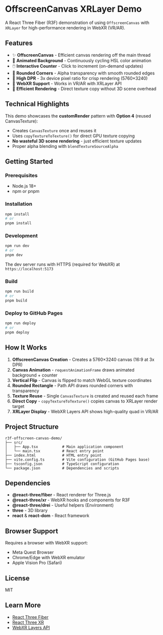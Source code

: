 # OffscreenCanvas XRLayer Demo

A React Three Fiber (R3F) demonstration of using `OffscreenCanvas` with `XRLayer` for high-performance rendering in WebXR (VR/AR).

## Features

- ✨ **OffscreenCanvas** - Efficient canvas rendering off the main thread
- 🎨 **Animated Background** - Continuously cycling HSL color animation
- 🖱️ **Interactive Counter** - Click to increment (on-demand updates)
- 🎯 **Rounded Corners** - Alpha transparency with smooth rounded edges
- 📱 **High DPR** - 3x device pixel ratio for crisp rendering (5760×3240)
- 🥽 **WebXR Support** - Works in VR/AR with XRLayer API
- 🔄 **Efficient Rendering** - Direct texture copy without 3D scene overhead

## Technical Highlights

This demo showcases the **customRender** pattern with **Option 4** (reused CanvasTexture):
- Creates `CanvasTexture` once and reuses it
- Uses `copyTextureToTexture()` for direct GPU texture copying
- **No wasteful 3D scene rendering** - just efficient texture updates
- Proper alpha blending with `blendTextureSourceAlpha`

## Getting Started

### Prerequisites

- Node.js 18+
- npm or pnpm

### Installation

```bash
npm install
# or
pnpm install
```

### Development

```bash
npm run dev
# or
pnpm dev
```

The dev server runs with HTTPS (required for WebXR) at `https://localhost:5173`

### Build

```bash
npm run build
# or
pnpm build
```

### Deploy to GitHub Pages

```bash
npm run deploy
# or
pnpm deploy
```

## How It Works

1. **OffscreenCanvas Creation** - Creates a 5760×3240 canvas (16:9 at 3x DPR)
2. **Canvas Animation** - `requestAnimationFrame` draws animated background + counter
3. **Vertical Flip** - Canvas is flipped to match WebGL texture coordinates
4. **Rounded Rectangle** - Path API draws rounded corners with transparency
5. **Texture Reuse** - Single `CanvasTexture` is created and reused each frame
6. **Direct Copy** - `copyTextureToTexture()` copies canvas to XRLayer render target
7. **XRLayer Display** - WebXR Layers API shows high-quality quad in VR/AR

## Project Structure

```
r3f-offscreen-canvas-demo/
├── src/
│   ├── App.tsx           # Main application component
│   └── main.tsx          # React entry point
├── index.html            # HTML entry point
├── vite.config.ts        # Vite configuration (GitHub Pages base)
├── tsconfig.json         # TypeScript configuration
└── package.json          # Dependencies and scripts
```

## Dependencies

- **@react-three/fiber** - React renderer for Three.js
- **@react-three/xr** - WebXR hooks and components for R3F
- **@react-three/drei** - Useful helpers (Environment)
- **three** - 3D library
- **react** & **react-dom** - React framework

## Browser Support

Requires a browser with WebXR support:
- Meta Quest Browser
- Chrome/Edge with WebXR emulator
- Apple Vision Pro (Safari)

## License

MIT

## Learn More

- [React Three Fiber](https://docs.pmnd.rs/react-three-fiber)
- [React Three XR](https://github.com/pmndrs/xr)
- [WebXR Layers API](https://immersive-web.github.io/layers/)
